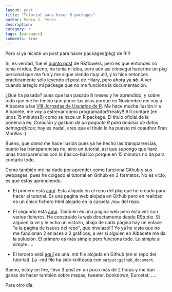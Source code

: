 ```yaml
---
layout: post
title: "Tutorial para hacer R packages"
author: Pedro J. Perez
description: 
category: r
tags: [packages]
comments: true
---
```





Pero si ya hiciste un post para hacer packages(pkg) de R!!!

Sí, es verdad, fue el [quinto post](http://perezp44.github.io/r/como-crear-RR-package/) de R&flowers, pero es que entonces no tenía ni idea. Bueno, no tenía ni idea, pero aún así conseguí hacerme un pkg personal que me fue y me sigue siendo muy útil, y lo hice entonces prácticamente sólo leyendo el post de Hilary, pero ahora ya **sé**. A ver cuando arreglo mi packege que no me funciona la documentación.   

¿Que ha pasado? pues que han pasado 8 meses y he aprendido, y sobre todo que me he tenido que poner las pilas porque en Noviembre me voy a Albacete a las [VIII Jornadas de Usuarios de R](http://r-es.org/8jornadasR/). Me hace mucha ilusión ir a Albacete, me voy a estrenar como programador/freaky!! Allí contaré (en unos 15 minutos!!) como se hace un R package. El título oficial de la ponencia es: *Creación y gestión de un paquete R para análisis de datos demográficos*; hay es nada!, creo que el título lo ha puesto mi coauthor Fran Morillas :)   

Bueno, que como me hace ilusión pues ya he hecho las transparencias, bueno las transparencias no, sino un tutorial, así que supongo que haré unas transparencias con lo básico-básico porque en 15 minutos no da para contarlo todo.    


Como también me ha dado por aprender como funciona Github y sus webpages, pues he colgado el tutorial en Github en 3 formatos. No es vicio, es que estoy aprendiendo.     


- El primero está  [aquí](https://perezp44.github.io/pkg4albacete/). Esta alojado en el repo del pkg que he creado para hacer el tutorial. Es una pagina web alojada en Github pero en realidad es un único fichero html alojado en  la carpeta `/doc` del repo. 
 

- El segundo está [aquí](https://perezp44.github.io/my_crear_website/). También es una pagina web pero está vez son varios ficheros. He construido la web directamente desde RStudio. Si alguien la ve y le echa un vistazo, abajo de cada página hay un enlace "a la página de issues del repo", que nivelazo!!! Yo ya he visto que no me funcionan 2 enlaces a 2 gráficos; a ver si alguien en Albacete me da la solución. El primero es más simple pero funciona todo. Lo simple si simple ....


- El tercero está [aquí](https://github.com/perezp44/tutorial_crear_pkg_R/blob/master/tutorial_creacion_R_package.md)  es una .md file alojada en Github (en el repo del tutorial). La -md file ha sido knitteada con `output:github_document`.   



Bueno, estoy on fire, llevo 3 post en un poco más de 2 horas y me dan ganas de hacer también sobre mapas, tweeter, bookdown, Eurostat, ....

Para otro día.  

